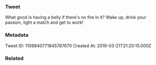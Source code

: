 ### Tweet
What good is having a belly if there's no fire in it? Wake up, drink your passion, light a match and get to work!

### Metadata
Tweet ID: 1108840771845787670
Created At: 2019-03-21T21:20:15.000Z

### Related

